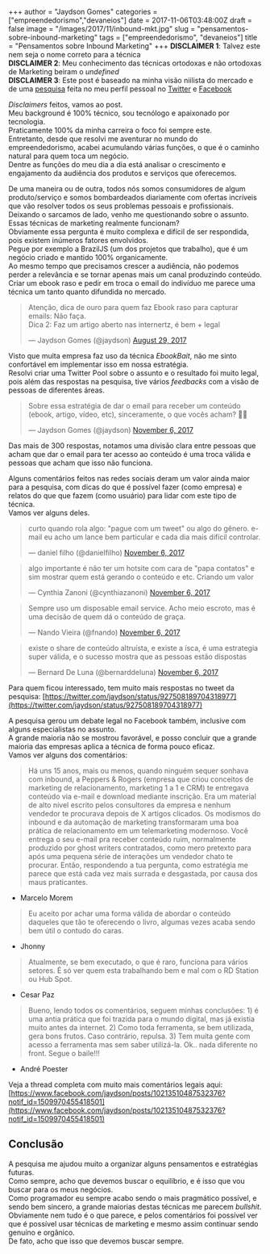 +++
author = "Jaydson Gomes"
categories = ["empreendedorismo","devaneios"]
date = 2017-11-06T03:48:00Z
draft = false
image = "/images/2017/11/inbound-mkt.jpg"
slug = "pensamentos-sobre-inbound-marketing"
tags = ["empreendedorismo", "devaneios"]
title = "Pensamentos sobre Inbound Marketing"
+++
**DISCLAIMER 1**: Talvez este nem seja o nome correto para a técnica  
**DISCLAIMER 2**: Meu conhecimento das técnicas ortodoxas e não ortodoxas de Marketing beiram o *undefined*  
**DISCLAIMER 3**: Este post é baseado na minha visão niilista do mercado e de uma [pesquisa](https://twitter.com/jaydson/status/927508189704318977) feita no meu perfil pessoal no [Twitter](https://twitter.com/jaydson) e [Facebook](https://fb.com/jaydson)  

*Disclaimers* feitos, vamos ao post.  
Meu background é 100% técnico, sou tecnólogo e apaixonado por tecnologia.  
Praticamente 100% da minha carreira o foco foi sempre este.  
Entretanto, desde que resolvi me aventurar no mundo do empreendedorismo, acabei acumulando várias funções, o que é o caminho natural para quem toca um negócio.  
Dentre as funções do meu dia a dia está analisar o crescimento e engajamento da audiência dos produtos e serviços que oferecemos.  

De uma maneira ou de outra, todos nós somos consumidores de algum produto/serviço e somos bombardeados diariamente com ofertas incríveis que vão resolver todos os seus problemas pessoais e profissionais.  
Deixando o sarcamos de lado, venho me questionando sobre o assunto.  
Essas técnicas de marketing realmente funcionam?  
Obviamente essa pergunta é muito complexa e difícil de ser respondida, pois existem inúmeros fatores envolvidos.  
Pegue por exemplo a BrazilJS (um dos projetos que trabalho), que é um negócio criado e mantido 100% organicamente.  
Ao mesmo tempo que precisamos crescer a audiência, não podemos perder a relevância e se tornar apenas mais um canal produzindo conteúdo.  
Criar um ebook raso e pedir em troca o email do indivíduo me parece uma técnica um tanto quanto difundida no mercado.  

<p>
<blockquote class="twitter-tweet" data-lang="en"><p lang="pt" dir="ltr">Atenção, dica de ouro para quem faz Ebook raso para capturar emails: Não faça.<br>Dica 2: Faz um artigo aberto nas internertz, é bem + legal</p>&mdash; Jaydson Gomes (@jaydson) <a href="https://twitter.com/jaydson/status/902531716270759936?ref_src=twsrc%5Etfw">August 29, 2017</a></blockquote>
</p>

Visto que muita empresa faz uso da técnica *EbookBait*, não me sinto confortável em implementar isso em nossa estratégia.  
Resolvi criar uma Twitter Pool sobre o assunto e o resultado foi muito legal, pois além das respostas na pesquisa, tive vários *feedbacks* com a visão de pessoas de diferentes áreas.  

<p>
<blockquote class="twitter-tweet" data-lang="en"><p lang="pt" dir="ltr">Sobre essa estratégia de dar o email para receber um conteúdo (ebook, artigo, vídeo, etc), sinceramente, o que vocês acham? 🧐🤔</p>&mdash; Jaydson Gomes (@jaydson) <a href="https://twitter.com/jaydson/status/927508189704318977?ref_src=twsrc%5Etfw">November 6, 2017</a></blockquote>
</p>

Das mais de 300 respostas, notamos uma divisão clara entre pessoas que acham que dar o email para ter acesso ao conteúdo é uma troca válida e pessoas que acham que isso não funciona.  

Alguns comentários feitos nas redes sociais deram um valor ainda maior para a pesquisa, com dicas do que é possível fazer (como empresa) e relatos do que que fazem (como usuário) para lidar com este tipo de técnica.  
Vamos ver alguns deles.  

<p>
<blockquote class="twitter-tweet" data-conversation="none" data-lang="en"><p lang="pt" dir="ltr">curto quando rola algo: &quot;pague com um tweet&quot; ou algo do gênero. e-mail eu acho um lance bem particular e cada dia mais difícil controlar.</p>&mdash; daniel filho (@danielfilho) <a href="https://twitter.com/danielfilho/status/927515973107765248?ref_src=twsrc%5Etfw">November 6, 2017</a></blockquote>
</p>


<p>
<blockquote class="twitter-tweet" data-conversation="none" data-lang="en"><p lang="pt" dir="ltr">algo importante é não ter um hotsite com cara de &quot;papa contatos&quot; e sim mostrar quem está gerando o conteúdo e etc. Criando um valor</p>&mdash; Cynthia Zanoni (@cynthiazanoni) <a href="https://twitter.com/cynthiazanoni/status/927513082359959552?ref_src=twsrc%5Etfw">November 6, 2017</a></blockquote>
</p>

<p>
<blockquote class="twitter-tweet" data-conversation="none" data-lang="en"><p lang="pt" dir="ltr">Sempre uso um disposable email service. Acho meio escroto, mas é uma decisão de quem dá o conteúdo de graça.</p>&mdash; Nando Vieira (@fnando) <a href="https://twitter.com/fnando/status/927558495985025024?ref_src=twsrc%5Etfw">November 6, 2017</a></blockquote>
</p>

<p>
<blockquote class="twitter-tweet" data-conversation="none" data-lang="en"><p lang="pt" dir="ltr">existe o share de conteúdo altruísta, e existe a ísca, é uma estrategia super válida, e o sucesso mostra que as pessoas estão dispostas</p>&mdash; Bernard De Luna (@bernarddeluna) <a href="https://twitter.com/bernarddeluna/status/927508551974744069?ref_src=twsrc%5Etfw">November 6, 2017</a></blockquote>
</p>

Para quem ficou interessado, tem muito mais respostas no tweet da pesquisa: [https://twitter.com/jaydson/status/927508189704318977](https://twitter.com/jaydson/status/927508189704318977)  

A pesquisa gerou um debate legal no Facebook também, inclusive com alguns especialistas no assunto.  
A grande maioria não se mostrou favorável, e posso concluir que a grande maioria das empresas aplica a técnica de forma pouco eficaz.  
Vamos ver alguns dos comentários:  

>  Há uns 15 anos, mais ou menos, quando ninguém sequer sonhava com inbound, a Peppers & Rogers (empresa que criou conceitos de marketing de relacionamento, marketing 1 a 1 e CRM) te entregava conteúdo via e-mail e download mediante inscrição. Era um material de alto nível escrito pelos consultores da empresa e nenhum vendedor te procurava depois de X artigos clicados. Os modismos do inbound e da automação de marketing transformaram uma boa prática de relacionamento em um telemarketing modernoso. Você entrega o seu e-mail pra receber conteúdo ruim, normalmente produzido por ghost writers contratados, como mero pretexto para após uma pequena série de interações um vendedor chato te procurar. Então, respondendo a tua pergunta, como estratégia me parece que está cada vez mais surrada e desgastada, por causa dos maus praticantes.  
- Marcelo Morem  

<p></p>

> Eu aceito por achar uma forma válida de abordar o conteúdo daqueles que tão te oferecendo o livro, algumas vezes acaba sendo bem útil o contudo do caras.  
- Jhonny

<p></p>

> Atualmente, se bem executado, o que é raro, funciona para vários setores. É só ver quem esta trabalhando bem e mal com o RD Station ou Hub Spot.  
- Cesar Paz  

<p></p>

> Bueno, lendo todos os comentários, seguem minhas conclusões: 1) é uma antia prática que foi trazida para o mundo digital, mas já existia muito antes da internet. 2) Como toda ferramenta, se bem utilizada, gera bons frutos. Caso contrário, repulsa. 3) Tem muita gente com acesso a ferramenta mas sem saber utilizá-la. Ok.. nada diferente no front. Segue o baile!!!  
- André Poester

Veja a thread completa com muito mais comentários legais aqui: [https://www.facebook.com/jaydson/posts/10213510487532376?notif_id=1509970455418501](https://www.facebook.com/jaydson/posts/10213510487532376?notif_id=1509970455418501)  

## Conclusão
A pesquisa me ajudou muito a organizar alguns pensamentos e estratégias futuras.  
Como sempre, acho que devemos buscar o equilíbrio, e é isso que vou buscar para os meus negócios.  
Como programador eu sempre acabo sendo o mais pragmático possível, e sendo bem sincero, a grande maiorias destas técnicas me parecem *bullshit*.  
Obviamente nem tudo é o que parece, e pelos comentários foi possível ver que é possível usar técnicas de marketing e mesmo assim continuar sendo genuíno e orgânico.  
De fato, acho que isso que devemos buscar sempre.




<script async src="https://platform.twitter.com/widgets.js" charset="utf-8"></script>  

